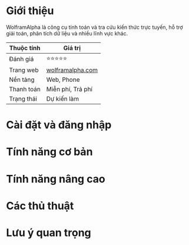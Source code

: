 # Giới thiệu
WolframAlpha là công cụ tính toán và tra cứu kiến thức trực tuyến, hỗ trợ giải toán, phân tích dữ liệu và nhiều lĩnh vực khác.

| Thuộc tính         | Giá trị                                  |
|--------------------|------------------------------------------|
| Đánh giá           | ⭐⭐⭐⭐⭐                                   |
| Trang web          | [wolframalpha.com](https://wolframalpha.com) |
| Nền tảng           | Web, Phone                               |
| Thanh toán         | Miễn phí, Trả phí                        |
| Trạng thái         | Dự kiến làm                              |

# Cài đặt và đăng nhập

# Tính năng cơ bản

# Tính năng nâng cao

# Các thủ thuật

# Lưu ý quan trọng
